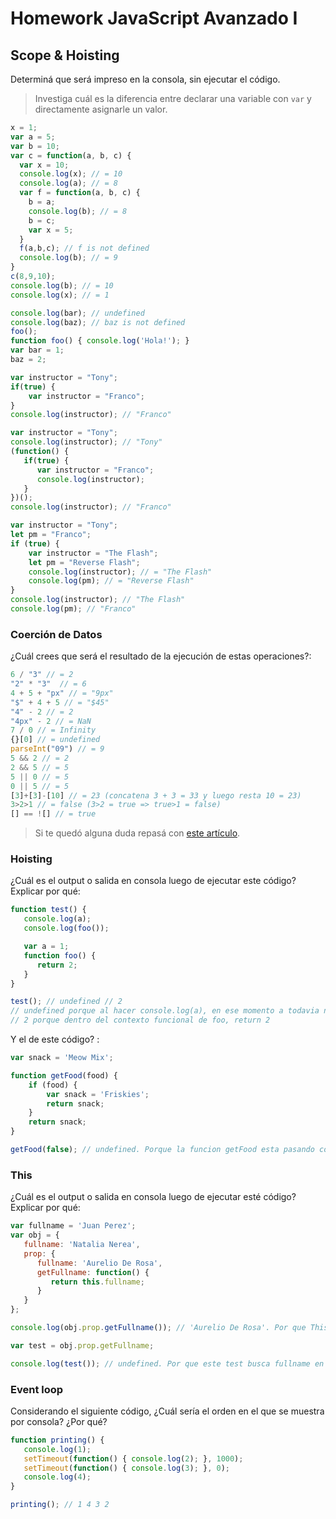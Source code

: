 
# Homework JavaScript Avanzado I

## Scope & Hoisting

Determiná que será impreso en la consola, sin ejecutar el código.

> Investiga cuál es la diferencia entre declarar una variable con `var` y directamente asignarle un valor.

```javascript
x = 1; 
var a = 5; 
var b = 10; 
var c = function(a, b, c) {
  var x = 10;
  console.log(x); // = 10
  console.log(a); // = 8
  var f = function(a, b, c) {
    b = a;
    console.log(b); // = 8
    b = c;
    var x = 5;
  }
  f(a,b,c); // f is not defined
  console.log(b); // = 9
}
c(8,9,10);
console.log(b); // = 10
console.log(x); // = 1
```

```javascript
console.log(bar); // undefined
console.log(baz); // baz is not defined
foo();
function foo() { console.log('Hola!'); }
var bar = 1;
baz = 2;
```

```javascript
var instructor = "Tony";
if(true) {
    var instructor = "Franco";
}
console.log(instructor); // "Franco"
```

```javascript
var instructor = "Tony";
console.log(instructor); // "Tony"
(function() {
   if(true) {
      var instructor = "Franco";
      console.log(instructor);
   }
})();
console.log(instructor); // "Franco"
```

```javascript
var instructor = "Tony";
let pm = "Franco";
if (true) {
    var instructor = "The Flash";
    let pm = "Reverse Flash";
    console.log(instructor); // = "The Flash"
    console.log(pm); // = "Reverse Flash"
}
console.log(instructor); // "The Flash"
console.log(pm); // "Franco"
```
### Coerción de Datos

¿Cuál crees que será el resultado de la ejecución de estas operaciones?:

```javascript
6 / "3" // = 2
"2" * "3"  // = 6
4 + 5 + "px" // = "9px"
"$" + 4 + 5 // = "$45"
"4" - 2 // = 2
"4px" - 2 // = NaN
7 / 0 // = Infinity
{}[0] // = undefined
parseInt("09") // = 9
5 && 2 // = 2
2 && 5 // = 5
5 || 0 // = 5
0 || 5 // = 5
[3]+[3]-[10] // = 23 (concatena 3 + 3 = 33 y luego resta 10 = 23)
3>2>1 // = false (3>2 = true => true>1 = false)
[] == ![] // = true
```

> Si te quedó alguna duda repasá con [este artículo](http://javascript.info/tutorial/object-conversion).


### Hoisting

¿Cuál es el output o salida en consola luego de ejecutar este código? Explicar por qué:

```javascript
function test() {
   console.log(a);
   console.log(foo());

   var a = 1;
   function foo() {
      return 2;
   }
}

test(); // undefined // 2
// undefined porque al hacer console.log(a), en ese momento a todavia no esta definido
// 2 porque dentro del contexto funcional de foo, return 2
```      

Y el de este código? :

```javascript
var snack = 'Meow Mix';

function getFood(food) {
    if (food) {
        var snack = 'Friskies';
        return snack;
    }
    return snack;
}

getFood(false); // undefined. Porque la funcion getFood esta pasando como argumwnto false. Y false no esta definido
```


### This

¿Cuál es el output o salida en consola luego de ejecutar esté código? Explicar por qué:

```javascript
var fullname = 'Juan Perez';
var obj = {
   fullname: 'Natalia Nerea',
   prop: {
      fullname: 'Aurelio De Rosa',
      getFullname: function() {
         return this.fullname;
      }
   }
};

console.log(obj.prop.getFullname()); // 'Aurelio De Rosa'. Por que This hace referencia a prop

var test = obj.prop.getFullname;

console.log(test()); // undefined. Por que este test busca fullname en el contexto Global y no esta definido
```

### Event loop

Considerando el siguiente código, ¿Cuál sería el orden en el que se muestra por consola? ¿Por qué?

```javascript
function printing() {
   console.log(1);
   setTimeout(function() { console.log(2); }, 1000);
   setTimeout(function() { console.log(3); }, 0);
   console.log(4);
}

printing(); // 1 4 3 2
```
